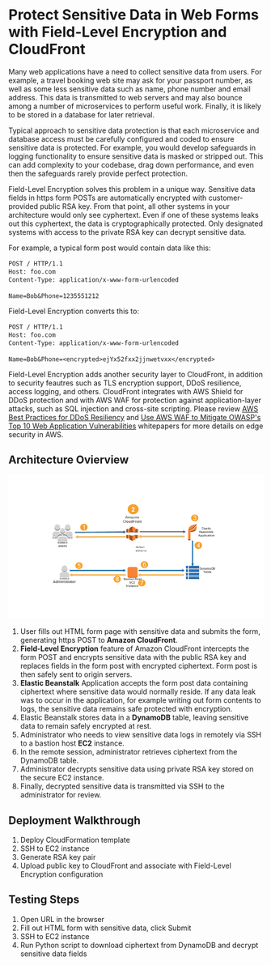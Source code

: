 # Protect Sensitive Data in Web Forms with Field-Level Encryption and CloudFront

Many web applications have a need to collect sensitive data from users.  For example, a travel booking web site may ask for your passport number, as well as some less sensitive data such as name, phone number and email address.  This data is transmitted to web servers and may also bounce among a number of microservices to perform useful work.  Finally, it is likely to be stored in a database for later retrieval.

Typical approach to sensitive data protection is that each microservice and database access must be carefully configured and coded to ensure sensitive data is protected.  For example, you would develop safeguards in logging functionality to ensure sensitive data is masked or stripped out.  This can add complexity to your codebase, drag down performance, and even then the safeguards rarely provide perfect protection.

Field-Level Encryption solves this problem in a unique way.  Sensitive data fields in https form POSTs are automatically encrypted with customer-provided public RSA key.  From that point, all other systems in your architecture would only see cyphertext.  Even if one of these systems leaks out this cyphertext, the data is cryptographically protected.  Only designated systems with access to the private RSA key can decrypt sensitive data.

For example, a typical form post would contain data like this:

````
POST / HTTP/1.1
Host: foo.com
Content-Type: application/x-www-form-urlencoded

Name=Bob&Phone=1235551212
````

Field-Level Encryption converts this to:
````
POST / HTTP/1.1
Host: foo.com
Content-Type: application/x-www-form-urlencoded

Name=Bob&Phone=<encrypted>ejYx52fxx2jjnwetvxx</encrypted>
````

Field-Level Encryption adds another security layer to CloudFront, in addition to security feautres such as TLS encryption support, DDoS resilience, access logging, and others.  CloudFront integrates with AWS Shield for DDoS protection and with AWS WAF for protection against application-layer attacks, such as SQL injection and cross-site scripting.  Please review [AWS Best Practices for DDoS Resiliency](https://d0.awsstatic.com/whitepapers/Security/DDoS_White_Paper.pdf) and   [Use AWS WAF to Mitigate OWASP&#39;s Top 10 Web Application Vulnerabilities](https://d0.awsstatic.com/whitepapers/Security/aws-waf-owasp.pdf) whitepapers for more details on edge security in AWS.


## Architecture Ovierview

![architecture diagram](images/secure-ingress-architecture.png)

1. User fills out HTML form page with sensitive data and submits the form, generating https POST to **Amazon CloudFront**.
2. **Field-Level Encryption** feature of Amazon CloudFront intercepts the form POST and encrypts sensitive data with the public RSA key and replaces fields in the form post with encrypted ciphertext.  Form post is then safely sent to origin servers.
3. **Elastic Beanstalk** Application accepts the form post data containing ciphertext where sensitive data would normally reside. If any data leak was to occur in the application, for example writing out form contents to logs, the sensitive data remains safe protected with encryption.
4. Elastic Beanstalk stores data in a **DynamoDB** table, leaving sensitive data to remain safely encrypted at rest.
5. Administrator who needs to view sensitive data logs in remotely via SSH to a bastion host **EC2** instance.
6. In the remote session, administrator retrieves ciphertext from the DynamoDB table.
7. Administrator decrypts sensitive data using private RSA key stored on the secure EC2 instance.
8. Finally, decrypted sensitive data is transmitted via SSH to the administrator for review.


## Deployment Walkthrough

1. Deploy CloudFormation template
2. SSH to EC2 instance
3. Generate RSA key pair
4. Upload public key to CloudFront and associate with Field-Level Encryption configuration

## Testing Steps

1. Open URL in the browser
2. Fill out HTML form with sensitive data, click Submit
3. SSH to EC2 instance
4. Run Python script to download ciphertext from DynamoDB and decrypt sensitive data fields
